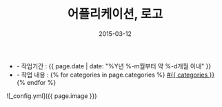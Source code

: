 ﻿---
layout: post
title: "어플리케이션, 로고"
date: 2015-03-12
categories:
  - Homepage
  - Design
  - FrontEnd
  - Html,Css
  - JS,Jquery
  - Logo
  - MobileWeb
  - ResponsiveWeb
image: https://kjuhee0712.github.io/images/pages/20150312_cg_mobile.jpg
image-sm: https://kjuhee0712.github.io/images/thumbs/20150312_cg_mobile.jpg
---

<ul class="inform">
	<li class="preview__date" itemprop="datePublished" datetime="{{ page.date | date_to_xmlschema }}">- 작업기간 : {{ page.date | date: "%Y년 %-m월부터 약 %-d개월 이내" }}</li>
	<li class="preview__catetory" itemprop="catetory">- 작업 내용 :
		{% for categories in page.categories %}
           <a href="/category/{{ categories }}/">#{{ categories }}</a>     
      	{% endfor %}</li>
</ul>

![_config.yml]({{ page.image }})


